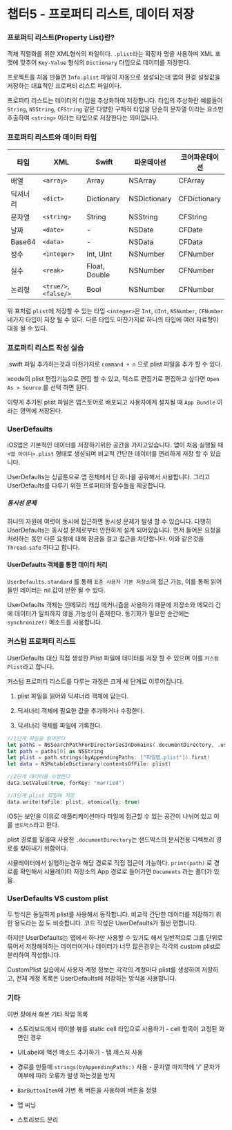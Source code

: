 # 챕터5 - 프로퍼티 리스트, 데이터 저장

### 프로퍼티 리스트(Property List)란?

 객체 직렬화를 위한 XML형식의 파일이다. `.plist`라는 확장자 명을 사용하며 XML 포맷에 맞추어 `Key-Value` 형식의 `Dictionary` 타입으로 데이터를 저장한다.

프로젝트를 처음 만들면 `Info.plist` 파일이 자동으로 생성되는데 앱의 환경 설정값을 저장하는 대표적인 프로퍼티 리스트 파일이다.

 프로퍼티 리스트는 데이터의 타입을 추상화하여 저장합니다. 타입의 추상화란 예를들어 `String`, `NSString`, `CFString` 같은 다양한 구체적 타입을 단순히 문자열 이라는 요소만 추출하여  `<string>` 이라는 타입으로 저장한다는 의미입니다. 

### 프로퍼티 리스트와 데이터 타입

| 타입     | XML                   | Swift         | 파운데이션        | 코어파운데이션      |
| ------ | --------------------- | ------------- | ------------ | ------------ |
| 배열     | `<array>`             | Array         | NSArray      | CFArray      |
| 딕셔너리   | `<dict>`              | Dictionary    | NSDictionary | CFDictionary |
| 문자열    | `<string>`            | String        | NSString     | CFString     |
| 날짜     | `<date>`              | -             | NSDate       | CFDate       |
| Base64 | `<data>`              | -             | NSData       | CFData       |
| 정수     | `<integer>`           | Int, UInt     | NSNumber     | CFNumber     |
| 실수     | `<reak>`              | Float, Double | NSNumber     | CFNumber     |
| 논리형    | `<true/>`, `<false/>` | Bool          | NSNumber     | CFNumber     |

 위 표처럼 `plist`에 저장할 수 있는 타입 `<integer>`은 `Int`, `UInt`, `NSNumber`, `CFNumber` 네가지 타입이 저장 될 수 있다. 다른 타입도 마찬가지로 하나의 타입에 여러 자료형이 대응 될 수 있다.

### 프로퍼티 리스트 작성 실습

 .swift 파일 추가하는것과 마찬가지로 `command + n` 으로 plist 파일을 추가 할 수 있다.

xcode의 plist 편집기능으로 편집 할 수 있고, 텍스트 편집기로 편집하고 싶다면 `Open As > Source` 를 선택 하면 된다.

이렇게 추가된 plist 파일은 앱스토어로 배포되고 사용자에게 설치될 때 `App Bundle` 이라는 영역에 저장된다.

### UserDefaults

 iOS앱은 기본적인 데이터를 저장하기위한 공간을 가지고있습니다. 앱이 처음 실행될 때`<앱 아이디>.plist` 형태로 생성되며 비교적 간단한 데이터를 편리하게 저장 할 수 있습니다.

 UserDefaults는 싱글톤으로 앱 전체에서 단 하나를 공유해서 사용합니다. 그리고 UserDefaults를 다루기 위한 프로퍼티와 함수들을 제공합니다.

##### 동시성 문제

 하나의 자원에 여럿이 동시에 접근하면 동시성 문제가 발생 할 수 있습니다. 다행히 UserDefaults는 동시성 문제로부터 안전하게 설계 되어있습니다. 먼저 들어온 요청을 처리하는 동안 다른 요청에 대해 잠금을 걸고 접근을 차단합니다. 이와 같은것을 `Thread-safe` 하다고 합니다.

#### UserDefaults 객체를 통한 데이터 처리

`UserDefaults.standard` 를 통해 `표준 사용자 기본 저장소`에 접근 가능, 이를 통해 읽어들인 데이터는 nil 값이 반환 될 수 있다.

 UserDefaults 객체는 인메모리 캐싱 메커니즘을 사용하기 때문에 저장소와 메모리 간에 데이터가 일치하지 않을 가능성이 존재한다. 동기화가 필요한 순간에는 `synchronize()` 메소드를 사용합니다.

### 커스텀 프로퍼티 리스트

UserDefaults 대신 직접 생성한 Plist 파일에 데이터를 저장 할 수 있으며 이를 `커스텀 Plist`라고 합니다.

커스텀 프로퍼티 리스트를 다루는 과정은 크게 세 단계로 이루어집니다.

1. plist 파일을 읽어와 딕셔너리 객체에 담는다.

2. 딕셔너리 객체에 필요한 값을 추가하거나 수정한다.

3. 딕셔너리 객체를 파일에 기록한다.

```swift
//1단계 파일을 읽어온다
let paths = NSSearchPathForDirectoriesInDomains(.documentDirectory, .userDomainMask, true)
let path = paths[0] as NSString
let plist = path.strings(byAppendingPaths: ["파일멍.plist"]).first!
let data = NSMutableDictionary(contentsOfFile: plist)

//2단계 데이터를 수정한다
data.setValue(true, forKey: "married")

//3단계 plist 파일에 저장
data.write(toFile: plist, atomically: true)
```

 iOS는 보안을 이유로 애플리케이션마다 파일에 접근할 수 있는 공간이 나뉘어 있고 이를 `샌드박스`라고 한다.

plist 경로를 찾을때 사용한  `.documentDirectory`는 샌드박스의 문서전용 디렉토리 경로를 찾아내기 위함이다.

시뮬레이터에서 실행하는경우 해당 경로로 직접 접근이 가능하다. `print(path)` 로 경로를 확인해서 시뮬레이터 저장소의 App 경로로 들어가면 `Documents` 라는 폴더가 있음.

### UserDefaults VS custom plist

 두 방식은 동일하게 plist를 사용해서 동작합니다. 비교적 간단한 데이터를 저장하기 위한 용도라는 점 도 비슷합니다. 코드 작성은 UserDefaults가 훨씬 편합니다.

하지만 UserDefaults는 앱에서 하나만 사용할 수 있기도 해서 일반적으로 그룹 단위로 묶어서 저장해야하는 데이터이거나 데이터가 너무 많은경우는 각각의 custom plist로 분리하여 작성합니다.

CustomPlist 실습에서 사용자 계정 정보는 각각의 계정마다 plist를 생성하여 저장하고, 전체 계정 목록은 UserDefaults에 저장하는 방식을 사용합니다.



### 기타

이번 장에서 해본 기타 작업 목록

- 스토리보드에서 테이블 뷰를 static cell 타입으로 사용하기 - cell 항목이 고정된 화면인 경우

- UILabel에 액션 메소드 추가하기 - 탭 제스처 사용

- 경로를 만들때 `strings(byAppendingPaths:)` 사용 - 문자열 마지막에 '/' 문자가 여부에 따라 오류가 발생 하는것을 방지

- `BarButtonItem`에 가변 폭 버튼을 사용하여 버튼을 정렬

- 앱 씨닝

- 스토리보드 분리


